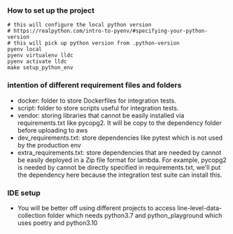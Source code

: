 ### How to set up the project

```shell
# this will configure the local python version
# https://realpython.com/intro-to-pyenv/#specifying-your-python-version
# this will pick up python version from .python-version
pyenv local
pyenv virtualenv lldc
pyenv activate lldc
make setup_python_env
```

### intention of different requirement files and folders

* docker: folder to store Dockerfiles for integration tests.
* script: folder to store scripts useful for integration tests.
* vendor: storing libraries that cannot be easily installed via requirements.txt like pycopg2. It will be copy to the
  dependency folder before uploading to aws
* dev_requirements.txt: store dependencies like pytest which is not used by the production env
* extra_requirements.txt: store dependencies that are needed by cannot be easily deployed in a Zip file format for
  lambda. For example, pycopg2 is needed by cannot be directly specified in requirements.txt, we'll put the dependency
  here because the integration test suite can install this.

### IDE setup

* You will be better off using different projects to access line-level-data-collection folder which needs python3.7 and
  python_playground which uses poetry and python3.10